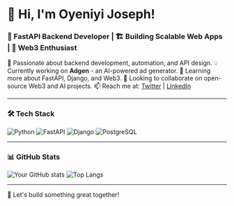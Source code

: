 # 👋 Hi, I'm Oyeniyi Joseph!
### 🚀 FastAPI Backend Developer | 🏗️ Building Scalable Web Apps | 🔗 Web3 Enthusiast

🌟 Passionate about backend development, automation, and API design.
💡 Currently working on **Adgen** - an AI-powered ad generator.
📖 Learning more about FastAPI, Django, and Web3.
🎯 Looking to collaborate on open-source Web3 and AI projects.
📫 Reach me at: [Twitter](https://x.com/jeffmaine240/) | [LinkedIn](https://www.linkedin.com/in/joseph-oyeniyi-408868255/)

---

### 🛠️ Tech Stack
![Python](https://img.shields.io/badge/Python-3776AB?style=for-the-badge&logo=python&logoColor=white)
![FastAPI](https://img.shields.io/badge/FastAPI-009688?style=for-the-badge&logo=fastapi&logoColor=white)
![Django](https://img.shields.io/badge/Django-092E20?style=for-the-badge&logo=django&logoColor=white)
![PostgreSQL](https://img.shields.io/badge/PostgreSQL-316192?style=for-the-badge&logo=postgresql&logoColor=white)

---

### 📊 GitHub Stats
![Your GitHub stats](https://github-readme-stats.vercel.app/api?username=jeffmaine240&show_icons=true&theme=dark)
![Top Langs](https://github-readme-stats.vercel.app/api/top-langs/?username=jeffmaine240&layout=compact&theme=dark)

---

🚀 Let's build something great together!


